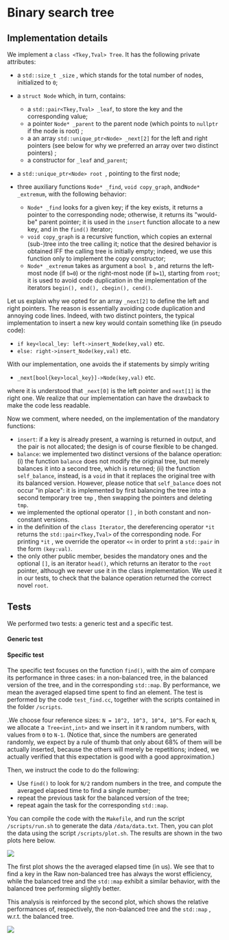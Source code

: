 # Binary search tree

## Implementation details

We implement a `class <Tkey,Tval> Tree`. It has the following private attributes:

- a `std::size_t _size` , which stands for the total number of nodes, initialized to `0`;
- a `struct Node` which, in turn, contains:
  - a `std::pair<Tkey,Tval> _leaf`, to store the key and the corresponding value;
  - a pointer `Node* _parent` to the parent node (which points to `nullptr` if the node is root) ;
  - a an array `std::unique_ptr<Node> _next[2]` for the left and right pointers (see below for why we preferred an array over two distinct pointers) ;
  - a constructor for `_leaf` and`_parent`;

- a `std::unique_ptr<Node> root `, pointing to the first node;
- three auxiliary functions `Node* _find`, `void copy_graph`, and`Node* _extremum`, with the following behavior:
  - `Node* _find` looks for a given key; if the key exists, it returns a pointer to the corresponding node; otherwise, it returns its "would-be" parent pointer; it is used in the `insert` function allocate to a new key, and in the `find()` iterator;
  - `void copy_graph` is a recursive function, which copies an external (sub-)tree into the tree calling it; notice that the desired behavior is obtained IFF the calling tree is initially empty; indeed, we use this function only to implement the copy constructor;
  - `Node* _extremum` takes as argument a `bool b` , and returns the left-most node (if `b=0`) or the right-most node (if `b=1`), starting from `root`; it is used to avoid code duplication in the implementation of the iterators `begin(), end(), cbegin(), cend()`.

Let us explain why we opted for an array `_next[2]` to define the left and right pointers. The reason is essentially avoiding code duplication and annoying code lines. Indeed, with two distinct pointers, the typical implementation to insert a new key would contain something like (in pseudo code): 

- `if key<local_ley: left->insert_Node(key,val)` etc.
- `else: right->insert_Node(key,val)` etc.

With our implementation, one avoids the if statements by simply writing 

- `_next[bool{key>local_key}]->Node(key,val)` etc.

where it is understood that `_next[0]` is the left pointer and `next[1]` is the right one. We realize that our implementation can have the drawback to make the code less readable.

Now we comment, where needed, on the implementation of the mandatory functions:

- `insert`: if a key is already present, a warning is returned in output, and the pair is not allocated; the design is of course flexible to be changed.
- `balance`: we implemented two distinct versions of the balance operation: (i) the function `balance` does not modify the original tree, but merely balances it into a second tree, which is returned; (ii) the function `self_balance`, instead, is a `void` in that it replaces the original tree with its balanced version. However, please notice that `self_balance` does not occur "in place": it is implemented by first balancing the tree into a second temporary tree `tmp` , then swapping the pointers and deleting `tmp`.
- we implemented the optional operator `[]` , in both constant and non-constant versions.
- in the definition of the `class Iterator`, the dereferencing operator `*it` returns the `std::pair<Tkey,Tval>` of the corresponding node. For printing `*it` , we override the operator `<<` in order to print a `std::pair` in the form `(key:val)`.
- the only other public member, besides the mandatory ones and the optional `[]`, is an iterator `head()`, which returns an iterator to the `root` pointer, although we never use it in the class implementation. We used it in our tests, to check that the balance operation returned the correct novel `root`.



## Tests

We performed two tests: a generic test and a specific test.

#### Generic test

#### Specific test

The specific test focuses on the function `find()`, with the aim of compare its performance in three cases: in a non-balanced tree, in the balanced version of the tree, and in the corresponding `std::map`. By performance, we mean the averaged elapsed time spent to find an element. The test is performed by the code `test_find.cc`, together with the scripts contained in the folder `/scripts`.

.We choose four reference sizes: `N = 10^2, 10^3, 10^4, 10^5`. For each `N`, we allocate a` Tree<int,int>` and we insert in it `N` random numbers, with values from `0` to `N-1`. (Notice that, since the numbers are generated randomly, we expect by a rule of thumb that only about 68% of them will be actually inserted, because the others will merely be repetitions; indeed, we actually verified that this expectation is good with a good approximation.)

Then, we instruct the code to do the following:

- Use `find()` to look for `N/2` random numbers in the tree, and compute the averaged elapsed time to find a single number;
- repeat the previous task for the balanced version of the tree;
- repeat again the task for the corresponding `std::map`.

You can compile the code with the `Makefile`, and run the script `/scripts/run.sh` to generate the data `/data/data.txt`. Then, you can plot the data using the script `/scripts/plot.sh`. The results are shown in the two plots here below.

![](/home/costantino/Scrivania/exam_p1.3/c++/plots/search.png)

The first plot shows the the averaged elapsed time (in us). We see that to find a key in the Raw non-balanced tree has always the worst efficiency, while the balanced tree and the `std::map` exhibit a similar behavior, with the balanced tree performing slightly better.

This analysis is reinforced by the second plot, which shows the relative performances of, respectively, the non-balanced tree and the `std::map` , w.r.t. the balanced tree.

![](/home/costantino/Scrivania/exam_p1.3/c++/plots/figure.png)